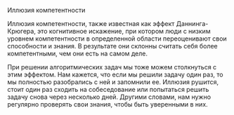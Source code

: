 Иллюзия компетентности

Иллюзия компетентности, также известная как эффект Даннинга-Крюгера, это когнитивное искажение, при котором люди с низким уровнем компетентности в определенной области переоценивают свои способности и знания. В результате они склонны считать себя более компетентными, чем они есть на самом деле.

При решении алгоритмических задач мы тоже можем столкнуться с этим эффектом. Нам кажется, что если мы решили задачу один раз, то мы полностью разобрались с ней и запомнили ее. Иллюзия рушится, стоит один раз сходить на собеседование или попытаться решить задачу снова через несколько дней. Другими словами, нам нужно регулярно проверять свои знания, чтобы быть уверенными в них.
